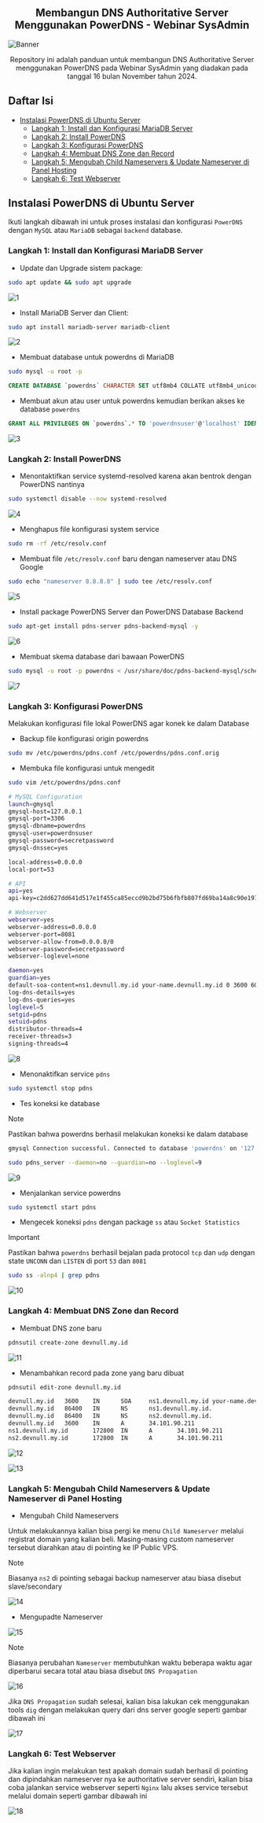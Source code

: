 <h2 align="center">Membangun DNS Authoritative Server Menggunakan PowerDNS - Webinar SysAdmin</h2>

<img src="assets/banner.png" alt="Banner">

<p align="center">Repository ini adalah panduan untuk membangun DNS Authoritative Server menggunakan PowerDNS pada Webinar SysAdmin yang diadakan pada tanggal 16 bulan November tahun 2024.</p>

## Daftar Isi

-   [Instalasi PowerDNS di Ubuntu Server](#instalasi-powerdns-di-ubuntu-server)
    -   [Langkah 1: Install dan Konfigurasi MariaDB Server](#langkah-1-install-dan-konfigurasi-mariadb-server)
    -   [Langkah 2: Install PowerDNS](#langkah-2-install-powerdns)
    -   [Langkah 3: Konfigurasi PowerDNS](#langkah-3-konfigurasi-powerdns)
    -   [Langkah 4: Membuat DNS Zone dan Record](#langkah-4-membuat-dns-zone-dan-record)
    -   [Langkah 5: Mengubah Child Nameservers & Update Nameserver di Panel Hosting](#langkah-5-mengubah-child-nameservers--update-nameserver-di-panel-hosting)
    -   [Langkah 6: Test Webserver](#langkah-6-test-webserver)

## Instalasi PowerDNS di Ubuntu Server

Ikuti langkah dibawah ini untuk proses instalasi dan konfigurasi `PowerDNS` dengan `MySQL` atau `MariaDB` sebagai `backend` database.

### Langkah 1: Install dan Konfigurasi MariaDB Server

-   Update dan Upgrade sistem package:

```bash
sudo apt update && sudo apt upgrade
```

![1](assets/1.png)

-   Install MariaDB Server dan Client:

```bash
sudo apt install mariadb-server mariadb-client
```

![2](assets/2.png)

-   Membuat database untuk powerdns di MariaDB

```bash
sudo mysql -u root -p
```

```sql
CREATE DATABASE `powerdns` CHARACTER SET utf8mb4 COLLATE utf8mb4_unicode_ci;
```

-   Membuat akun atau user untuk powerdns kemudian berikan akses ke database `powerdns`

```sql
GRANT ALL PRIVILEGES ON `powerdns`.* TO 'powerdnsuser'@'localhost' IDENTIFIED BY 'YOUR_PASSWORD_HERE';
```

![3](assets/3.png)

### Langkah 2: Install PowerDNS

-   Menontaktifkan service systemd-resolved karena akan bentrok dengan PowerDNS nantinya

```bash
sudo systemctl disable --now systemd-resolved
```

![4](assets/4.png)

-   Menghapus file konfigurasi system service

```bash
sudo rm -rf /etc/resolv.conf
```

-   Membuat file `/etc/resolv.conf` baru dengan nameserver atau DNS Google

```bash
sudo echo "nameserver 8.8.8.8" | sudo tee /etc/resolv.conf
```

![5](assets/5.png)

-   Install package PowerDNS Server dan PowerDNS Database Backend

```bash
sudo apt-get install pdns-server pdns-backend-mysql -y
```

![6](assets/6.png)

-   Membuat skema database dari bawaan PowerDNS

```bash
sudo mysql -u root -p powerdns < /usr/share/doc/pdns-backend-mysql/schema.mysql.sql
```

![7](assets/7.png)

### Langkah 3: Konfigurasi PowerDNS

Melakukan konfigurasi file lokal PowerDNS agar konek ke dalam Database

-   Backup file konfigurasi origin powerdns

```bash
sudo mv /etc/powerdns/pdns.conf /etc/powerdns/pdns.conf.orig
```

-   Membuka file konfigurasi untuk mengedit

```bash
sudo vim /etc/powerdns/pdns.conf
```

```bash
# MySQL Configuration
launch=gmysql
gmysql-host=127.0.0.1
gmysql-port=3306
gmysql-dbname=powerdns
gmysql-user=powerdnsuser
gmysql-password=secretpassword
gmysql-dnssec=yes

local-address=0.0.0.0
local-port=53

# API
api=yes
api-key=c2dd627dd641d517e1f455ca85eccd9b2bd75b6fbfb807fd69ba14a8c90e197c

# Webserver
webserver=yes
webserver-address=0.0.0.0
webserver-port=8081
webserver-allow-from=0.0.0.0/0
webserver-password=secretpassword
webserver-loglevel=none

daemon=yes
guardian=yes
default-soa-content=ns1.devnull.my.id your-name.devnull.my.id 0 3600 600 1209600 3600
log-dns-details=yes
log-dns-queries=yes
loglevel=5
setgid=pdns
setuid=pdns
distributor-threads=4
receiver-threads=3
signing-threads=4
```

![8](assets/8.png)

-   Menonaktifkan service `pdns`

```bash
sudo systemctl stop pdns
```

-   Tes koneksi ke database

> [!NOTE]
> Pastikan bahwa powerdns berhasil melakukan koneksi ke dalam database
>
> ```bash
> gmysql Connection successful. Connected to database 'powerdns' on '127.0.0.1'.
> ```

```bash
sudo pdns_server --daemon=no --guardian=no --loglevel=9
```

![9](assets/9.png)

-   Menjalankan service powerdns

```bash
sudo systemctl start pdns
```

-   Mengecek koneksi `pdns` dengan package `ss` atau `Socket Statistics`

> [!IMPORTANT]
> Pastikan bahwa `powerdns` berhasil bejalan pada protocol `tcp` dan `udp` dengan state `UNCONN` dan `LISTEN` di port `53` dan `8081`

```bash
sudo ss -alnp4 | grep pdns
```

![10](assets/10.png)

### Langkah 4: Membuat DNS Zone dan Record

-   Membuat DNS zone baru

```bash
pdnsutil create-zone devnull.my.id
```

![11](assets/11.png)

-   Menambahkan record pada zone yang baru dibuat

```bash
pdnsutil edit-zone devnull.my.id
```

```bash
devnull.my.id   3600    IN      SOA     ns1.devnull.my.id your-name.devnull.my.id 1 10800 3600 604800 3600
devnull.my.id   86400   IN      NS      ns1.devnull.my.id.
devnull.my.id   86400   IN      NS      ns2.devnull.my.id.
devnull.my.id   3600    IN      A       34.101.90.211
ns1.devnull.my.id       172800  IN      A       34.101.90.211
ns2.devnull.my.id       172800  IN      A       34.101.90.211
```

![12](assets/12.png)

![13](assets/13.png)

### Langkah 5: Mengubah Child Nameservers & Update Nameserver di Panel Hosting

-   Mengubah Child Nameservers

Untuk melakukannya kalian bisa pergi ke menu `Child Nameserver` melalui registrat domain yang kalian beli. Masing-masing custom nameserver tersebut diarahkan atau di pointing ke IP Public VPS.

> [!NOTE]
> Biasanya `ns2` di pointing sebagai backup nameserver atau biasa disebut slave/secondary

![14](assets/14.png)

-   Mengupadte Nameserver

![15](assets/15.png)

> [!NOTE]
> Biasanya perubahan `Nameserver` membutuhkan waktu beberapa waktu agar diperbarui secara total atau biasa disebut `DNS Propagation`
>
> ![16](assets/16.png)
>
> Jika `DNS Propagation` sudah selesai, kalian bisa lakukan cek menggunakan tools `dig` dengan melakukan query dari dns server google seperti
> gambar dibawah ini
>
> ![17](assets/17.png)

### Langkah 6: Test Webserver

Jika kalian ingin melakukan test apakah domain sudah berhasil di pointing dan dipindahkan nameserver nya ke authoritative server sendiri, kalian bisa coba
jalankan service webserver seperti `Nginx` lalu akses service tersebut melalui domain seperti gambar dibawah ini

![18](assets/18.png)
